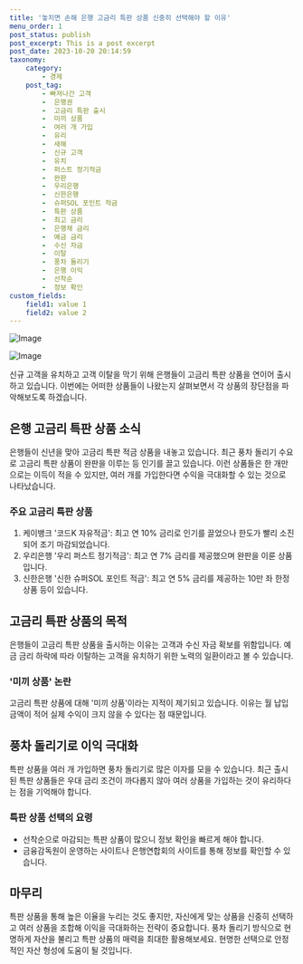```yaml
---
title: '놓치면 손해 은행 고금리 특판 상품 신중히 선택해야 할 이유'
menu_order: 1
post_status: publish
post_excerpt: This is a post excerpt
post_date: 2023-10-20 20:14:59
taxonomy:
    category:
        - 경제
    post_tag:
        - 빠져나간 고객
        -  은행권
        -  고금리 특판 출시
        -  미끼 상품
        -  여러 개 가입
        -  유리
        -  새해
        -  신규 고객
        -  유치
        -  퍼스트 정기적금
        -  완판
        -  우리은행
        -  신한은행
        -  슈퍼SOL 포인트 적금
        -  특판 상품
        -  최고 금리
        -  은행채 금리
        -  예금 금리
        -  수신 자금
        -  이탈
        -  풍차 돌리기
        -  은행 이익
        -  선착순
        -  정보 확인
custom_fields:
    field1: value 1
    field2: value 2
---
```


![Image](https://imgnews.pstatic.net/image/586/2024/02/07/0000072500_001_20240207073301561.jpg?type=w647)

![Image](https://imgnews.pstatic.net/image/586/2024/02/07/0000072500_002_20240207073301621.jpg?type=w647)


신규 고객을 유치하고 고객 이탈을 막기 위해 은행들이 고금리 특판 상품을 연이어 출시하고 있습니다. 이번에는 어떠한 상품들이 나왔는지 살펴보면서 각 상품의 장단점을 파악해보도록 하겠습니다.

## 은행 고금리 특판 상품 소식
은행들이 신년을 맞아 고금리 특판 적금 상품을 내놓고 있습니다. 최근 풍차 돌리기 수요로 고금리 특판 상품이 완판을 이루는 등 인기를 끌고 있습니다. 이런 상품들은 한 개만으로는 이득이 적을 수 있지만, 여러 개를 가입한다면 수익을 극대화할 수 있는 것으로 나타났습니다.

### 주요 고금리 특판 상품
1. 케이뱅크 '코드K 자유적금': 최고 연 10% 금리로 인기를 끌었으나 한도가 빨리 소진되어 조기 마감되었습니다.
2. 우리은행 '우리 퍼스트 정기적금': 최고 연 7% 금리를 제공했으며 완판을 이룬 상품입니다.
3. 신한은행 '신한 슈퍼SOL 포인트 적금': 최고 연 5% 금리를 제공하는 10만 좌 한정 상품 등이 있습니다.

## 고금리 특판 상품의 목적
은행들이 고금리 특판 상품을 출시하는 이유는 고객과 수신 자금 확보를 위함입니다. 예금 금리 하락에 따라 이탈하는 고객을 유치하기 위한 노력의 일환이라고 볼 수 있습니다.

### '미끼 상품' 논란
고금리 특판 상품에 대해 '미끼 상품'이라는 지적이 제기되고 있습니다. 이유는 월 납입 금액이 적어 실제 수익이 크지 않을 수 있다는 점 때문입니다.

## 풍차 돌리기로 이익 극대화
특판 상품을 여러 개 가입하면 풍차 돌리기로 많은 이자를 모을 수 있습니다. 최근 출시된 특판 상품들은 우대 금리 조건이 까다롭지 않아 여러 상품을 가입하는 것이 유리하다는 점을 기억해야 합니다.

### 특판 상품 선택의 요령
- 선착순으로 마감되는 특판 상품이 많으니 정보 확인을 빠르게 해야 합니다.
- 금융감독원이 운영하는 사이트나 은행연합회의 사이트를 통해 정보를 확인할 수 있습니다.

## 마무리
특판 상품을 통해 높은 이율을 누리는 것도 좋지만, 자신에게 맞는 상품을 신중히 선택하고 여러 상품을 조합해 이익을 극대화하는 전략이 중요합니다. 풍차 돌리기 방식으로 현명하게 자산을 불리고 특판 상품의 매력을 최대한 활용해보세요. 현명한 선택으로 안정적인 자산 형성에 도움이 될 것입니다.
